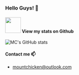 ### Hello Guys! 🐸

#### <img src="https://media.giphy.com/media/VgCDAzcKvsR6OM0uWg/giphy.gif" width="50"> View my stats on Github 
![MC's GitHub stats](https://github-readme-stats.vercel.app/api?username=Mountchicken&include_all_commits=true&count_private=true&role=OWNER,ORGANIZATION_MEMBER,COLLABORATOR&show_icons=true&theme=dracula&count_private=true)

#### Contact me 📫
- mountchicken@outlook.com
